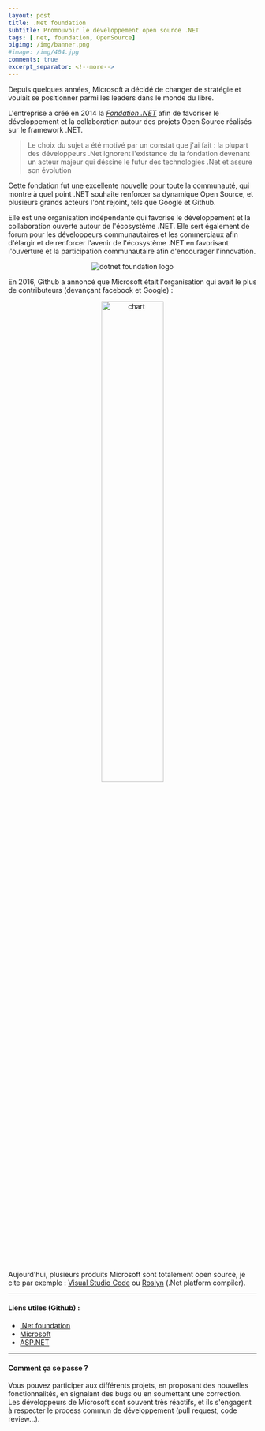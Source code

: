 ```yaml
---
layout: post
title: .Net foundation
subtitle: Promouvoir le développement open source .NET
tags: [.net, foundation, OpenSource]
bigimg: /img/banner.png
#image: /img/404.jpg
comments: true
excerpt_separator: <!--more-->
---
```


Depuis quelques années, Microsoft a décidé de changer de stratégie et voulait se positionner parmi les leaders dans le monde du libre.  
<!--more-->  

L'entreprise a créé en 2014 la [_Fondation .NET_][dotnet] afin de favoriser le développement et la collaboration autour des projets Open Source réalisés sur le framework .NET.  

> Le choix du sujet a été motivé par un constat que j'ai fait : la plupart des développeurs .Net ignorent l'existance de la fondation devenant un acteur majeur qui déssine le futur des technologies .Net  et assure son évolution

Cette fondation fut une excellente nouvelle pour toute la communauté, qui montre à quel point .NET souhaite renforcer sa dynamique Open Source, et plusieurs grands acteurs l'ont rejoint, tels que Google et Github.  

Elle est une organisation indépendante qui favorise le développement et la collaboration ouverte autour de l'écosystème .NET. 
Elle sert également de forum pour les développeurs communautaires et les commerciaux afin d'élargir et de renforcer l'avenir de l'écosystème .NET en favorisant l'ouverture et la participation communautaire  afin d'encourager l'innovation.  

<p align="center">
    <img src="https://cdn.rawgit.com/dotnet/swag/43d94f3a/logo/dotnetfoundation_v4_horizontal.png" alt="dotnet foundation logo">
</p>  

En 2016, Github a annoncé que Microsoft était l'organisation qui avait le plus de contributeurs (devançant facebook et Google) :  

<p align="center">
    <img src="https://marouanrejeb.github.io/img/githubmschart.png" alt="chart" style="width: 50%; height: 50%"/>
</p>  

Aujourd'hui, plusieurs produits Microsoft sont totalement open source, je cite par exemple : [Visual Studio Code][code] ou [Roslyn][roslyn] (.Net platform compiler).  

---

#### Liens utiles (Github) :  
 * [.Net foundation][dotnet]
 * [Microsoft][MS]
 * [ASP.NET][asp]  

---

#### Comment ça se passe ?  
Vous pouvez participer aux différents projets, en proposant des nouvelles fonctionnalités, en signalant des bugs ou en soumettant une correction.  
Les développeurs de Microsoft sont souvent très réactifs, et ils s'engagent à respecter le process commun de développement (pull request, code review...).  


[dotnet]: https://dotnetfoundation.org/
[git]: https://github.com/dotnet
[asp]: https://github.com/aspnet
[MS]: https://github.com/microsoft
[code]: https://code.visualstudio.com/
[roslyn]: https://github.com/dotnet/roslyn